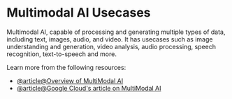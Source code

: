 # Multimodal AI Usecases

Multimodal AI, capable of processing and generating multiple types of data, including text, images, audio, and video. It has usecases such as image understanding and generation, video analysis, audio processing, speech recognition, text-to-speech and more.

Learn more from the following resources:

- [@article@Overview of MultiModal AI](https://www.splunk.com/en_us/blog/learn/multimodal-ai.html)
- [@article@Google Cloud's article on MultiModal AI](https://cloud.google.com/use-cases/multimodal-ai)
